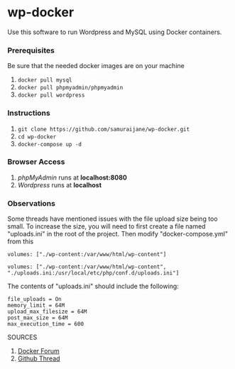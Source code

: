 # wp-docker

Use this software to run Wordpress and MySQL using Docker containers.

### Prerequisites
Be sure that the needed docker images are on your machine
1. `docker pull mysql`
2. `docker pull phpmyadmin/phpmyadmin`
3. `docker pull wordpress`

### Instructions
1. `git clone https://github.com/samuraijane/wp-docker.git`
2. `cd wp-docker`
3. `docker-compose up -d`

### Browser Access
1. _phpMyAdmin_ runs at **localhost:8080**
2. _Wordpress_ runs at **localhost**

### Observations
Some threads have mentioned issues with the file upload size being too small. To increase the size, you will need to first create a file named "uploads.ini" in the root of the project. Then modify "docker-compose.yml" from this

```
volumes: ["./wp-content:/var/www/html/wp-content"]
```

```
volumes: ["./wp-content:/var/www/html/wp-content", "./uploads.ini:/usr/local/etc/php/conf.d/uploads.ini"]
```

The contents of "uploads.ini" should include the following:

```
file_uploads = On
memory_limit = 64M
upload_max_filesize = 64M
post_max_size = 64M
max_execution_time = 600
```

SOURCES
1. [Docker Forum](https://forums.docker.com/t/how-to-get-access-to-php-ini-file/68986)
2. [Github Thread](https://github.com/docker-library/wordpress/issues/375)
